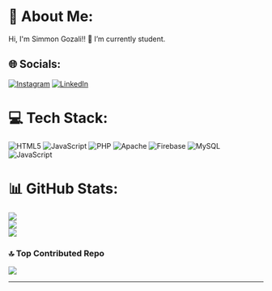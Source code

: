 # 💫 About Me:
Hi, I'm Simmon Gozali!!
🔭 I’m currently student.


## 🌐 Socials:
[![Instagram](https://img.shields.io/badge/Instagram-%23E4405F.svg?logo=Instagram&logoColor=white)](https://instagram.com/https://www.instagram.com/) [![LinkedIn](https://img.shields.io/badge/LinkedIn-%230077B5.svg?logo=linkedin&logoColor=white)](https://linkedin.com/in/https://www.linkedin.com) 

# 💻 Tech Stack:
![HTML5](https://img.shields.io/badge/html5-%23E34F26.svg?style=for-the-badge&logo=html5&logoColor=white) ![JavaScript](https://img.shields.io/badge/javascript-%23323330.svg?style=for-the-badge&logo=javascript&logoColor=%23F7DF1E) ![PHP](https://img.shields.io/badge/php-%23777BB4.svg?style=for-the-badge&logo=php&logoColor=white) ![Apache](https://img.shields.io/badge/apache-%23D42029.svg?style=for-the-badge&logo=apache&logoColor=white) ![Firebase](https://img.shields.io/badge/Firebase-039BE5?style=for-the-badge&logo=Firebase&logoColor=white) ![MySQL](https://img.shields.io/badge/mysql-%2300000f.svg?style=for-the-badge&logo=mysql&logoColor=white) ![JavaScript](https://img.shields.io/badge/javascript-%23323330.svg?style=for-the-badge&logo=javascript&logoColor=%23F7DF1E)

# 📊 GitHub Stats:
![](https://github-readme-stats.vercel.app/api?username=simmong&theme=algolia&hide_border=true&include_all_commits=true&count_private=true)<br/>
![](https://github-readme-streak-stats.herokuapp.com/?user=simmong&theme=algolia&hide_border=true)<br/>
![](https://github-readme-stats.vercel.app/api/top-langs/?username=simmong&theme=algolia&hide_border=true&include_all_commits=true&count_private=true&layout=compact)

### 🔝 Top Contributed Repo
![](https://github-contributor-stats.vercel.app/api?username=simmong&limit=5&theme=algolia&combine_all_yearly_contributions=true)

---
<!-- [![](https://visitcount.itsvg.in/api?id=Aditya-Thakur-369&icon=1&color=0)](https://visitcount.itsvg.in) -->

<!-- Proudly created with GPRM ( https://gprm.itsvg.in ) -->
